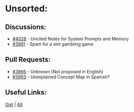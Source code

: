 [gist]:https://gist.github.com/anonhostpi/97d4bb3e9535c92b8173fae704b76264#file-_topics-9999-unsorted-md
[source]:https://github.com/anonhostpi/AUTOGPT.TRACKERS/blob/main/TOPICS/9999.UNSORTED.md
# Unsorted:
## Discussions:
- [#4028][4028] - Uncited Notes for System Prompts and Memory
- [#3991][3991] - Spam for a slot gambling game

## Pull Requests:
- [#3866][3866] - Unknown (Not proposed in English)
- [#3993][3993] - Unexplained Concept Map in Spanish?

## Useful Links:
[Gist][gist] | [Alt][source]

[3866]:https://github.com/Significant-Gravitas/Auto-GPT/pull/3866
[3991]:https://github.com/Significant-Gravitas/Auto-GPT/discussions/3991
[3993]:https://github.com/Significant-Gravitas/Auto-GPT/pull/3993
[4028]:https://github.com/Significant-Gravitas/Auto-GPT/discussions/4028